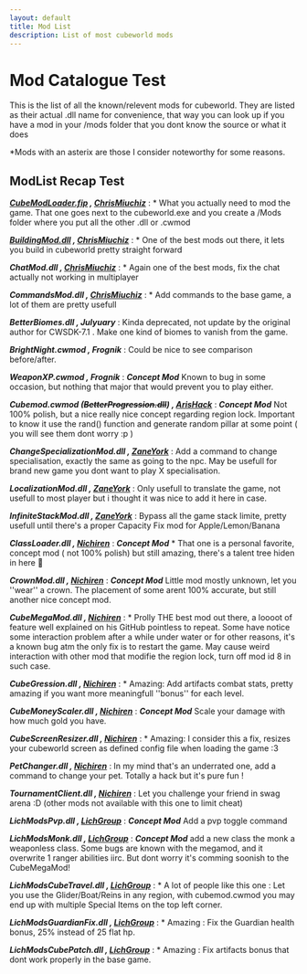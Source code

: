 ```yaml
---
layout: default
title: Mod List
description: List of most cubeworld mods
---
```

# Mod Catalogue Test

This is the list of all the known/relevent mods for cubeworld. They are listed as their actual .dll name for convenience, that way you can look up if you have a mod in your /mods folder that you dont know the source or what it does 

*Mods with an asterix are those I consider noteworthy for some reasons.

## ModList Recap Test

***[CubeModLoader.fip](https://paroyer.github.io/ModCatalogue/Mods/ModLoader) , [ChrisMiuchiz](https://github.com/ChrisMiuchiz)*** : * What you actually need to mod the game. That one goes next to the cubeworld.exe and you create a /Mods folder where you put all the other .dll or .cwmod

***[BuildingMod.dll](https://paroyer.github.io/ModCatalogue/Mods/BuildingMod) , [ChrisMiuchiz](https://github.com/ChrisMiuchiz)*** : * One of the best mods out there, it lets you build in cubeworld pretty straight forward

***ChatMod.dll , [ChrisMiuchiz](https://github.com/ChrisMiuchiz)*** : * Again one of the best mods, fix the chat actually not working in multiplayer

***CommandsMod.dll , [ChrisMiuchiz](https://github.com/ChrisMiuchiz)*** : * Add commands to the base game, a lot of them are pretty usefull

***BetterBiomes.dll , Julyuary*** : Kinda deprecated, not update by the original author for CWSDK-7.1 . Make one kind of biomes to vanish from the game.

***BrightNight.cwmod , Frognik*** : Could be nice to see comparison before/after.

***WeaponXP.cwmod , Frognik*** : _**_Concept Mod_**_ Known to bug in some occasion, but nothing that major that would prevent you to play either.

***Cubemod.cwmod (~~BetterProgression.dll~~) , [ArisHack](https://github.com/arishackstv)*** : _**_Concept Mod_**_ Not 100% polish, but a nice really nice concept regarding region lock. Important to know it use the rand() function and generate random pillar at some point ( you will see them dont worry :p )


***ChangeSpecializationMod.dll , [ZaneYork](https://github.com/ZaneYork)*** : Add a command to change specialisation, exactly the same as going to the npc. May be usefull for brand new game you dont want to play X specialisation.

***LocalizationMod.dll , [ZaneYork](https://github.com/ZaneYork)*** : Only usefull to translate the game, not usefull to most player but i thought it was nice to add it here in case.

***InfiniteStackMod.dll , [ZaneYork](https://github.com/ZaneYork)*** : Bypass all the game stack limite, pretty usefull until there's a proper Capacity Fix mod for Apple/Lemon/Banana

***ClassLoader.dll , [Nichiren](https://github.com/thetrueoneshots)*** : _**_Concept Mod_**_ * That one is a personal favorite, concept mod ( not 100% polish) but still amazing, there's a talent tree hiden in here 👀

***CrownMod.dll , [Nichiren](https://github.com/thetrueoneshots)*** : _**_Concept Mod_**_ Little mod mostly unknown, let you ''wear'' a crown. The placement of some arent 100% accurate, but still another nice concept mod.

***CubeMegaMod.dll , [Nichiren](https://github.com/thetrueoneshots)*** : * Prolly THE best mod out there, a loooot of feature well explained on his GitHub pointless to repeat. Some have notice some interaction problem after a while under water or for other reasons, it's a known bug atm the only fix is to restart the game. May cause weird interaction with other mod that modifie the region lock, turn off mod id 8 in such case.

***CubeGression.dll , [Nichiren](https://github.com/thetrueoneshots)*** : * Amazing: Add artifacts combat stats, pretty amazing if you want more meaningfull ''bonus'' for each level.

***CubeMoneyScaler.dll , [Nichiren](https://github.com/thetrueoneshots)*** : _**_Concept Mod_**_ Scale your damage with how much gold you have.

***CubeScreenResizer.dll , [Nichiren](https://github.com/thetrueoneshots)*** : * Amazing: I consider this a fix, resizes your cubeworld screen as defined config file when loading the game :3 

***PetChanger.dll , [Nichiren](https://github.com/thetrueoneshots)*** : In my mind that's an underrated one, add a command to change your pet. Totally a hack but it's pure fun !

***TournamentClient.dll , [Nichiren](https://github.com/thetrueoneshots)*** : Let you challenge your friend in swag arena :D (other mods not available with this one to limit cheat)

***LichModsPvp.dll , [LichGroup](https://github.com/LockManipulator)*** : _**_Concept Mod_**_ Add a pvp toggle command 

***LichModsMonk.dll , [LichGroup](https://github.com/LockManipulator)*** : _**_Concept Mod_**_ add a new class the monk a weaponless class. Some bugs are known with the megamod, and it overwrite 1 ranger abilities iirc. But dont worry it's comming soonish to the CubeMegaMod!

***LichModsCubeTravel.dll , [LichGroup](https://github.com/LockManipulator)*** : * A lot of people like this one : Let you use the Glider/Boat/Reins in any region, with cubemod.cwmod you may end up with multiple Special Items on the top left corner.

***LichModsGuardianFix.dll , [LichGroup](https://github.com/LockManipulator)*** : * Amazing : Fix the Guardian health bonus, 25% instead of 25 flat hp.

***LichModsCubePatch.dll , [LichGroup](https://github.com/LockManipulator)*** : * Amazing : Fix artifacts bonus that dont work properly in the base game.

